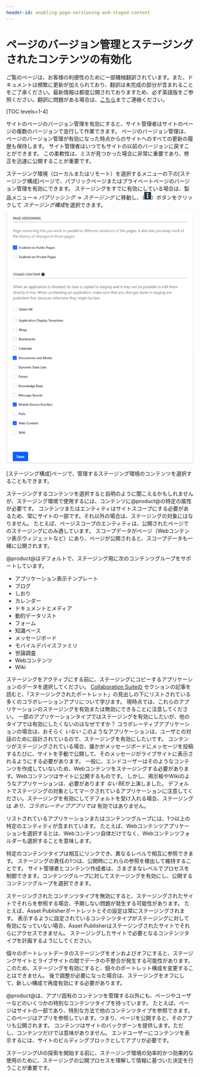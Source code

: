 ```yaml
---
header-id: enabling-page-versioning-and-staged-content
---
```


# ページのバージョン管理とステージングされたコンテンツの有効化

<p class="alert alert-info"><span class="wysiwyg-color-blue120">ご覧のページは、お客様の利便性のために一部機械翻訳されています。また、ドキュメントは頻繁に更新が加えられており、翻訳は未完成の部分が含まれることをご了承ください。最新情報は都度公開されておりますため、必ず英語版をご参照ください。翻訳に問題がある場合は、<a href="mailto:support-content-jp@liferay.com">こちら</a>までご連絡ください。</span></p>

[TOC levels=1-4]

サイトのページのバージョン管理を有効にすると、サイト管理者はサイトのページの複数のバージョンで並行して作業できます。 ページのバージョン管理は、ページのバージョン管理が有効になった時点からのサイトへのすべての更新の履歴も保持します。 サイト管理者はいつでもサイトの以前のバージョンに戻すことができます。 この柔軟性は、ミスが見つかった場合に非常に重要であり、修正を迅速に公開することが重要です。

ステージング環境（ローカルまたはリモート）を選択するメニューの下の[ステージング構成]ページで、パブリックページまたはプライベートページのバージョン管理を有効にできます。 ステージングをすでに有効にしている場合は、製品メニュー→ *パブリッシング* → *ステージング* に移動し、（![Options](../../../../images/icon-options.png)）ボタンをクリックして *ステージング構成*を選択できます。

![図1：バージョン管理の使用を決定し、ステージングするコンテンツを選択できます。](../../../../images/staging-page-versioning-staged-content.png)

[ステージング構成]ページで、管理するステージング環境のコンテンツを選択することもできます。

ステージングするコンテンツを選択すると自明のように聞こえるかもしれませんが、ステージング環境で使用するには、コンテンツに@product@の特定の属性が必要です。 コンテンツまたはエンティティはサイトスコープにする必要があるため、常にサイトの一部です。それ以外の場合は、ステージングの対象にはなりません。 たとえば、ページスコープのエンティティは、公開されたページでのステージングにのみ適しています。 スコープデータがページ（Webコンテンツ表示ウィジェットなど）にあり、ページが公開されると、スコープデータも一緒に公開されます。

@product@はデフォルトで、ステージング用に次のコンテンツグループをサポートしています。

  - アプリケーション表示テンプレート
  - ブログ
  - しおり
  - カレンダー
  - ドキュメントとメディア
  - 動的データリスト
  - フォーム
  - 知識ベース
  - メッセージボード
  - モバイルデバイスファミリ
  - 世論調査
  - Webコンテンツ
  - Wiki

ステージングをアクティブにする前に、ステージングにコピーするアプリケーションのデータを選択してください。 [Collaboration Suiteの](/docs/7-1/user/-/knowledge_base/u/collaboration) セクションの記事を読むと、「ステージングされたポートレット」の見出しの下にリストされている多くのコラボレーションアプリについて学びます。 現時点では、これらのアプリケーションのステージングを有効または無効にできることに注意してください。 一部のアプリケーションタイプではステージングを有効にしたいが、他のタイプでは有効にしたくないのはなぜですか？ コラボレーティブアプリケーションの場合は、おそらく *いない* このようなアプリケーションは、ユーザとの対話のために設計されているので、ステージングを有効にしたいです。 コンテンツがステージングされている場合、誰かがメッセージボードにメッセージを投稿するたびに、サイトを手動で公開して、そのメッセージがライブサイトに表示されるようにする必要があります。 一般に、エンドユーザーはそのようなコンテンツを作成していないため、Webコンテンツをステージングする必要があります。Webコンテンツはサイトに公開するものです。 しかし、掲示板やWikiのようなアプリケーションは、必要があります *ない* BEが上演しました。 デフォルトでステージングの対象としてマークされているアプリケーションに注意してください。ステージングを有効にしてデフォルトを受け入れる場合、ステージングは *あり、コラボレーティブアプリでは* 有効ではありません。

リストされているアプリケーションまたはコンテンツグループには、1つ以上の特定のエンティティが含まれています。 たとえば、Webコンテンツアプリケーションを選択するとは、Webコンテンツ自体だけでなく、Webコンテンツフォルダーも選択することを意味します。

特定のコンテンツタイプは相互にリンクでき、異なるレベルで相互に参照できます。 ステージングの責任の1つは、公開時にこれらの参照を検出して維持することです。 サイト管理者とコンテンツ作成者は、さまざまなレベルでプロセスを制御できます。コンテンツグループに対してステージングを有効にし、公開するコンテンツグループを選択できます。

ステージングされたコンテンツタイプを無効にすると、ステージングされたサイトでそれらを参照する場合、予期しない問題が発生する可能性があります。 たとえば、Asset Publisherポートレットとその設定は常にステージングされます。 表示するように設定されているコンテンツタイプがステージングに対して有効になっていない場合、Asset Publisherはステージングされたサイトでそれらにアクセスできません。 ステージングしたサイトで必要となるコンテンツタイプを計画するようにしてください。

個々のポートレットデータのステージングをオンおよびオフにすると、ステージングサイトとライブサイトの間でデータの不整合が発生する可能性があります。 このため、ステージングを有効にすると、個々のポートレット構成を変更することはできません。 後で調整が必要になった場合は、ステージングをオフにして、新しい構成で再度有効にする必要があります。

@product@は、アプリ固有のコンテンツを管理する以外にも、ページやユーザーなどのいくつかの特別なコンテンツタイプを持っています。 たとえば、ページはサイトの一部であり、特別な方法で他のコンテンツタイプを参照できます。 このページはアプリを参照しています。つまり、ページを公開すると、そのアプリも公開されます。 コンテンツはサイトのバックボーンを提供します。ただし、コンテンツだけでは意味がありません。 エンドユーザーにコンテンツを表示するには、サイトのビルディングブロックとしてアプリが必要です。

ステージングUIの探索を開始する前に、ステージング環境の効率的かつ効果的な使用のために、ステージングの公開プロセスを理解して情報に基づいた決定を行うことが重要です。
